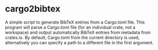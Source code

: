 # cargo2bibtex
A simple script to generate BibTeX entries from a Cargo.toml file. 
This program will parse a Cargo.toml file (for an individual crate, not a workspace) and output automatically BibTeX entries from metadata from crates.io.
By default, Cargo.toml from the current directory is used, alternatively you can specify a path to a different file in the first argument.
